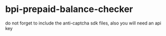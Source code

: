# bpi-prepaid-balance-checker





do not forget to include the anti-captcha sdk files, also you will need an api key

